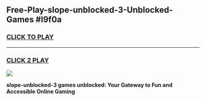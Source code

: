 
## Free-Play-slope-unblocked-3-Unblocked-Games #l9f0a
<h3>
<a href="https://news.freeplayer.one?title=slope-unblocked-3&ref=8M">CLICK TO PLAY</a></h3>
<hr>

<h3>
<a href="https://news.freeplayer.one?title=slope-unblocked-3&ref=8M">CLICK 2 PLAY</a>
  
</h3>

<a href="https://news.freeplayer.one?title=slope-unblocked-3&ref=8M"><img src="https://clearcache.store/games.png"></a>


**slope-unblocked-3 games unblocked: Your Gateway to Fun and Accessible Online Gaming**
